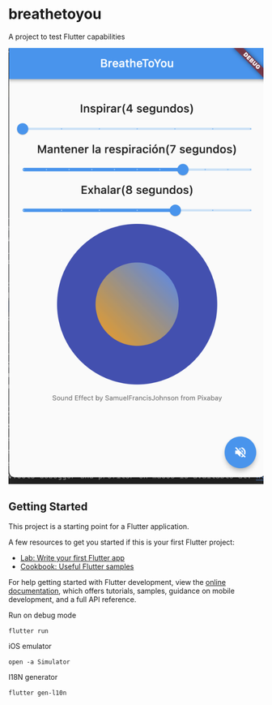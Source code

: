 # breathetoyou

A project to test Flutter capabilities

![Application](assets/img/app.png)


## Getting Started

This project is a starting point for a Flutter application.

A few resources to get you started if this is your first Flutter project:

- [Lab: Write your first Flutter app](https://docs.flutter.dev/get-started/codelab)
- [Cookbook: Useful Flutter samples](https://docs.flutter.dev/cookbook)

For help getting started with Flutter development, view the
[online documentation](https://docs.flutter.dev/), which offers tutorials,
samples, guidance on mobile development, and a full API reference.

Run on debug mode
```
flutter run
```
iOS emulator
```
open -a Simulator
```
I18N generator
```
flutter gen-l10n
```